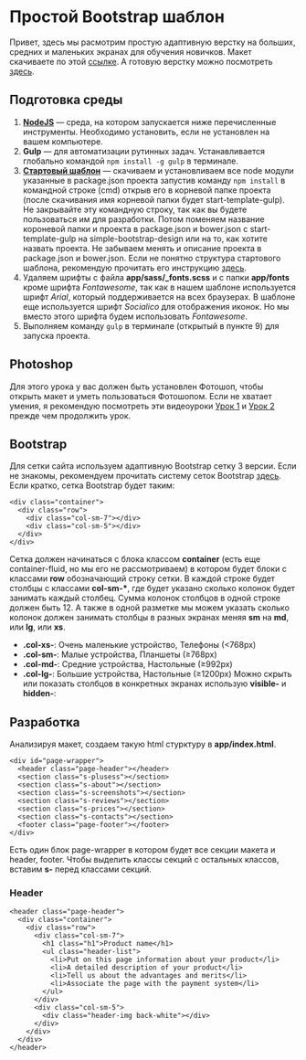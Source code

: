 # Простой Bootstrap шаблон

Привет, здесь мы расмотрим простую адаптивную верстку на больших, средних и маленьких экранах для обучения новичков. Макет скачиваете по этой [ссылке](https://github.com/nurbol-sarsenbayev/nurbol-sarsenbayev.github.io/raw/master/psd_templates/simple_bootstrap_template.psd). А готовую верстку можно посмотреть [здесь](https://nurbol-sarsenbayev.github.io/tutorials/simple-bootstrap-design/).


## Подготовка среды
1. [**NodeJS**](https://nodejs.org/en/) — среда, на котором запускается ниже перечисленные инструменты. Необходимо установить, если не установлен на вашем компьютере.
2. **Gulp** — для автоматизации рутинных задач. Устанавливается глобально командой `npm install -g gulp` в терминале.
3. [**Стартовый шаблон**](https://github.com/nurbol-sarsenbayev/start-template-gulp) — скачиваем и установливаем все node модули указанные в package.json проекта запустив команду `npm install` в командной строке (cmd) открыв его в корневой папке проекта (после скачивания имя корневой папки будет start-template-gulp). Не закрывайте эту командную строку, так как вы будете пользоваться им для разработки. Потом поменяем название короневой папки и проекта в package.json и bower.json с start-template-gulp на simple-bootstrap-design или на то, как хотите назвать проекта. Не забываем менять и описание проекта в package.json и bower.json.
Если не понятно структура стартового шаблона, рекомендую прочитать его инструкцию [здесь](https://github.com/nurbol-sarsenbayev/simple-bootstrap-design/blob/master/README.md).
4. Удаляем шрифты с файла **app/sass/\_fonts.scss** и с папки **app/fonts** кроме шрифта _Fontawesome_, так как в нашем шаблоне используется шрифт _Arial_, который поддерживается на всех браузерах. В шаблоне еще используется шрифт _Socialico_ для отображения иконок. Но мы вместо этого шрифта будем использовать _Fontawesome_. 
5. Выполняем команду `gulp` в терминале (открытый в пункте 9) для запуска проекта.


## Photoshop
Для этого урока у вас должен быть установлен Фотошоп, чтобы открыть макет и уметь пользоваться Фотошопом. Если не хватает умения, я рекомендую посмотреть эти видеоуроки [Урок 1](https://www.youtube.com/watch?v=rXjq9rnbltk&list=PLbZerpEHZ8s3cd2imWUFvG4AFBKMaBg4S) и [Урок 2](https://www.youtube.com/watch?v=nBY7JdMuvMA&index=2&list=PLbZerpEHZ8s3cd2imWUFvG4AFBKMaBg4S) прежде чем продолжить урок. 

## Bootstrap
Для сетки сайта используем адаптивную Bootstrap сетку 3 версии. Если не знакомы, рекомендуем прочитать систему сеток Bootstrap [здесь](http://bootstrap-3.ru/css.php#grid). Если кратко, сетка Bootstrap будет таким:
```
<div class="container">
  <div class="row">
    <div class="col-sm-7"></div>
    <div class="col-sm-5"></div>    
  </div>
</div>
```
Сетка должен начинаться с блока классом **container** (есть еще container-fluid, но мы его не рассмотриваем) в котором будет блоки с классами **row** обозначающий строку сетки. В каждой строке будет столбцы с классами **col-sm-\***, где будет указано сколько колонок будет занимать каждый столбец. Сумма колонок столбцов в одной строке должен быть 12. А также в одной разметке мы можем указать сколько колонок должен занимать столбцы в разных экранах меняя **sm** на **md**, или **lg**, или **xs**. 
* **.col-xs-**: Очень маленькие устройство, Телефоны (<768px)
* **.col-sm-**: Малые устройства, Планшеты (≥768px)
* **.col-md-**: Средние устройства, Настольные (≥992px)
* **.col-lg-**: Большие устройства, Настольные (≥1200px)
Можно скрыть или показать столбцов в конкретных экранах использую **visible-** и **hidden-**:


## Разработка

Анализируя макет, создаем такую html стурктуру в **app/index.html**. 
```
<div id="page-wrapper">
  <header class="page-header"></header>
  <section class="s-plusess"></section>
  <section class="s-about"></section>
  <section class="s-screenshots"></section>
  <section class="s-reviews"></section>
  <section class="s-prices"></section>
  <section class="s-contacts"></section>
  <footer class="page-footer"></footer>
</div>
```
Есть один блок page-wrapper в котором будет все секции макета и header, footer. Чтобы выделить классы секций с остальных классов, вставим **s-** перед классами секций. 

### Header

```
<header class="page-header">
  <div class="container">
    <div class="row">
      <div class="col-sm-7">
        <h1 class="h1">Product name</h1>
        <ul class="header-list">
          <li>Put on this page information about your product</li>
          <li>A detailed description of your product</li>
          <li>Tell us about the advantages and merits</li>
          <li>Associate the page with the payment system</li>
        </ul>
      </div>
      <div class="col-sm-5">
        <div class="header-img back-white"></div>
      </div>
    </div>
  </div>
</header>
```



